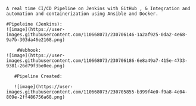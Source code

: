 	A real time CI/CD Pipeline on Jenkins with GitHub , & Integration and automation and containerization using Ansible and Docker.
	
	#Pipeleine (Jenkins):
	![image](https://user-images.githubusercontent.com/110668073/230706146-1a2af925-0da2-4e68-9a7b-303da46e2168.png)

        #Webhook:
	![image](https://user-images.githubusercontent.com/110668073/230706186-6e8a49a7-415e-4733-9381-26d79f3be0ee.png)
    
       #Pipeline Created:
  
       ![image](https://user-images.githubusercontent.com/110668073/230705855-b399f4e0-f9a8-4e04-809e-2ff486756a68.png)
